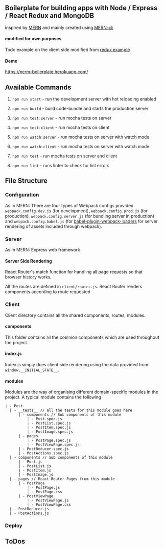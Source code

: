 ## Boilerplate for building apps with Node / Express / React Redux and MongoDB

inspired by [MERN](https://mern.io) and mainly created using [MERN-cli](https://github.com/Hashnode/mern-cli)
#### modified for own purposes 

Todo example on the client side modified from [redux example](https://github.com/reactjs/redux/tree/master/examples/todomvc) 

#### Demo
https://nerm-boilerplate.herokuapp.com/

## Available Commands

1. `npm run start` - run the development server with hot reloading enabled

2. `npm run build` - build code-bundle and starts the production server

3. `npm run test:server` - run mocha tests on server

4. `npm run test:client` - run mocha tests on client

5. `npm run watch:server` - run mocha tests on server with watch mode

6. `npm run watch:client` - run mocha tests on server with watch mode

7. `npm run test` - run mocha tests on server and client

8. `npm run lint` - runs linter to check for lint errors

## File Structure

### Configuration

As in MERN:
There are four types of Webpack configs provided 
`webpack.config.dev.js` (for development), 
`webpack.config.prod.js` (for production), 
`webpack.config.server.js` (for bundling server in production) and 
`webpack.config.babel.js` (for [babel-plugin-webpack-loaders](https://github.com/istarkov/babel-plugin-webpack-loaders) for server rendering of assets included through webpack).

### Server

As in MERN: 
Express web framework

#### Server Side Rendering

React Router's match function for handling all page requests so that browser history works.

All the routes are defined in `client/routes.js`. 
React Router renders components according to route requested

### Client

Client directory contains all the shared components, routes, modules.

#### components
This folder contains all the common components which are used throughout the project.

#### index.js
Index.js simply does client side rendering using the data provided from `window.__INITIAL_STATE__`.

#### modules
Modules are the way of organising different domain-specific modules in the project. A typical module contains the following

```
| - Post
  | - __tests__ // all the tests for this module goes here
      | - components // Sub components of this module
          | - Post.spec.js
          | - PostList.spec.js
          | - PostItem.spec.js
          | - PostImage.spec.js
      | - pages
          | - PostPage.spec.js
          | - PostViewPage.spec.js
      | - PostReducer.spec.js
      | - PostActions.spec.js
  | - components // Sub components of this module
      | - Post.js
      | - PostList.js
      | - PostItem.js
      | - PostImage.js
  | - pages // React Router Pages from this module
      | - PostPage
          | - PostPage.js
          | - PostPage.css
      | - PostViewPage
          | - PostViewPage.js
          | - PostViewPage.css
  | - PostReducer.js
  | - PostActions.js
```


### Deploy

## ToDos

